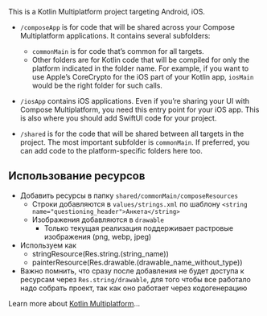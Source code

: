 This is a Kotlin Multiplatform project targeting Android, iOS.

* `/composeApp` is for code that will be shared across your Compose Multiplatform applications.
  It contains several subfolders:
  - `commonMain` is for code that’s common for all targets.
  - Other folders are for Kotlin code that will be compiled for only the platform indicated in the folder name.
    For example, if you want to use Apple’s CoreCrypto for the iOS part of your Kotlin app,
    `iosMain` would be the right folder for such calls.

* `/iosApp` contains iOS applications. Even if you’re sharing your UI with Compose Multiplatform, 
  you need this entry point for your iOS app. This is also where you should add SwiftUI code for your project.

* `/shared` is for the code that will be shared between all targets in the project.
  The most important subfolder is `commonMain`. If preferred, you can add code to the platform-specific folders here too.

## Использование ресурсов

- Добавить ресурсы в папку `shared/commonMain/composeResources`
  - Строки добавляются в `values/strings.xml` по шаблону `<string name="questioning_header">Анкета</string>`
  - Изображения добавляются в `drawable`
    - Только текущая реализация поддерживает растровые изображения (png, webp, jpeg)
- Используем как
  - stringResource(Res.string.(string_name))
  - painterResource(Res.drawable.(drawable_name_without_type))
- Важно помнить, что сразу после добавления не будет доступа к ресурсам через `Res.string/drawable`, для того чтобы все работало надо собрать проект, так как оно работает через кодогенерацию     

Learn more about [Kotlin Multiplatform](https://www.jetbrains.com/help/kotlin-multiplatform-dev/get-started.html)…
